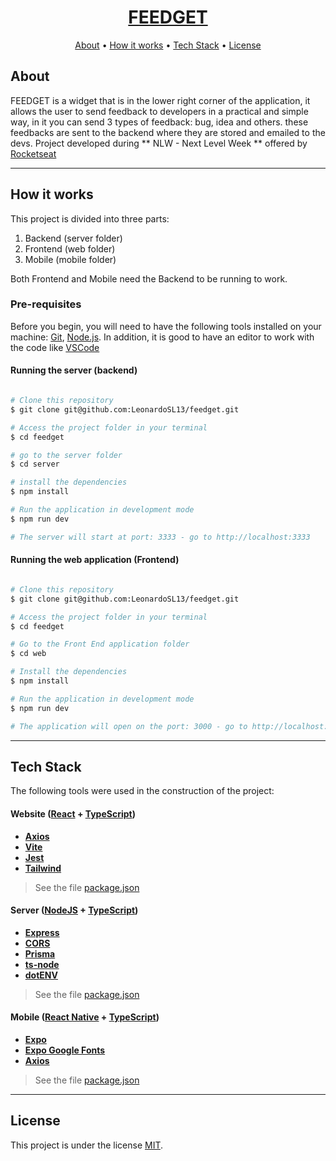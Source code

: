 
<h1 align="center">
    <a href="https://feedget-ashy.vercel.app"> FEEDGET </a>
</h1>

<p align="center">
 <a href="#about">About</a> •
 <a href="#how-it-works">How it works</a> • 
 <a href="#tech-stack">Tech Stack</a> • 
 <a href="#license">License</a> 
</p>


## About

FEEDGET is a widget that is in the lower right corner of the application, it allows the user to send feedback to developers in a practical and simple way, in it you can send 3 types of feedback: bug, idea and others. these feedbacks are sent to the backend where they are stored and emailed to the devs. Project developed during ** NLW - Next Level Week ** offered by [Rocketseat](https://blog.rocketseat.com.br/)

---


## How it works

This project is divided into three parts:
1. Backend (server folder)
2. Frontend (web folder)
3. Mobile (mobile folder)

Both Frontend and Mobile need the Backend to be running to work.

### Pre-requisites

Before you begin, you will need to have the following tools installed on your machine:
[Git](https://git-scm.com), [Node.js](https://nodejs.org/en/).
In addition, it is good to have an editor to work with the code like [VSCode](https://code.visualstudio.com/)

#### Running the server (backend)

```bash

# Clone this repository
$ git clone git@github.com:LeonardoSL13/feedget.git

# Access the project folder in your terminal
$ cd feedget

# go to the server folder
$ cd server

# install the dependencies
$ npm install

# Run the application in development mode
$ npm run dev

# The server will start at port: 3333 - go to http://localhost:3333

```


#### Running the web application (Frontend)

```bash

# Clone this repository
$ git clone git@github.com:LeonardoSL13/feedget.git

# Access the project folder in your terminal
$ cd feedget

# Go to the Front End application folder
$ cd web

# Install the dependencies
$ npm install

# Run the application in development mode
$ npm run dev

# The application will open on the port: 3000 - go to http://localhost:3000

```

---

## Tech Stack

The following tools were used in the construction of the project:

#### **Website**  ([React](https://reactjs.org/)  +  [TypeScript](https://www.typescriptlang.org/))

-   **[Axios](https://github.com/axios/axios)**
-   **[Vite](https://vitejs.dev)**
-   **[Jest](https://jestjs.io)**
-   **[Tailwind](https://tailwindcss.com)**

> See the file  [package.json](https://github.com/LeonardoSL13/feedget/blob/master/web/package.json)

#### **Server**  ([NodeJS](https://nodejs.org/en/)  +  [TypeScript](https://www.typescriptlang.org/))

-   **[Express](https://expressjs.com/)**
-   **[CORS](https://expressjs.com/en/resources/middleware/cors.html)**
-   **[Prisma](https://www.prisma.io)**
-   **[ts-node](https://github.com/TypeStrong/ts-node)**
-   **[dotENV](https://github.com/motdotla/dotenv)**

> See the file  [package.json](https://github.com/LeonardoSL13/feedget/blob/master/server/package.json)

#### **Mobile**  ([React Native](http://www.reactnative.com/)  +  [TypeScript](https://www.typescriptlang.org/))

-   **[Expo](https://expo.io/)**
-   **[Expo Google Fonts](https://github.com/expo/google-fonts)**
-   **[Axios](https://github.com/axios/axios)**

> See the file  [package.json](https://github.com/LeonardoSL13/feedget/blob/master/mobile/package.json)


---


## License

This project is under the license [MIT](./LICENSE).
